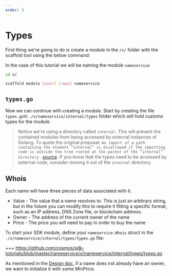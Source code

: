 ```yaml
---
order: 3
---
```


# Types

First thing we're going to do is create a module in the `/x/` folder with the scaffold tool using the below command:

In the case of this tutorial we will be naming the module `nameservice`
```bash
cd x/

scaffold module [user] [repo] nameservice
```

## `types.go`

Now we can continue with creating a module. Start by creating the file `types.go`in `./x/nameservice/internal/types` folder which will hold customs types for the module.
> Notice we're using a directory called `internal`. This will prevent the contained modules from being accessed by external instances of Golang. To quote the original proposal: `An import of a path containing the element “internal” is disallowed if the importing code is outside the tree rooted at the parent of the “internal” directory.` [source](https://docs.google.com/document/d/1e8kOo3r51b2BWtTs_1uADIA5djfXhPT36s6eHVRIvaU/edit). If you know that the types need to be accessed by external code, consider moving it out of the `internal` directory.

## Whois

Each name will have three pieces of data associated with it.

- Value - The value that a name resolves to. This is just an arbitrary string, but in the future you can modify this to require it fitting a specific format, such as an IP address, DNS Zone file, or blockchain address.
- Owner - The address of the current owner of the name
- Price - The price you will need to pay in order to buy the name

To start your SDK module, define your `nameservice.Whois` struct in the `./x/nameservice/internal/types/types.go` file:

+++ https://github.com/cosmos/sdk-tutorials/blob/master/nameservice/x/nameservice/internal/types/types.go

As mentioned in the [Design doc](./app-design.md), if a name does not already have an owner, we want to initialize it with some MinPrice.
